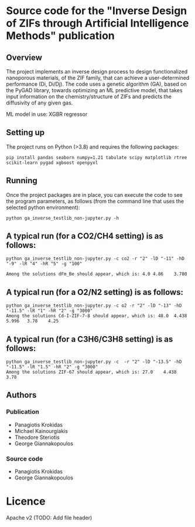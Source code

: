 # Source code for the "Inverse Design of ZIFs through Artificial Intelligence Methods" publication
## Overview
The project implements an inverse design process to design functionalized nanoporous materials, of the ZIF family,
that can achieve a user-determined performance (Di, Di/Dj). The code uses a genetic algorithm (GA), based on the PyGAD library, towards
optimizing an ML predictive model, that takes input information on the chemistry/structure of ZIFs and predicts the diffusivity of any given gas.

ML model in use: XGBR regressor

## Setting up
The project runs on Python (>3.8) and requires the following packages: 

    pip install pandas seaborn numpy=1.21 tabulate scipy matplotlib rtree scikit-learn pygad xgboost openpyxl

[//]: # (or)

[//]: # (conda install seaborn numpy=1.21 tabulate scipy matplotlib rtree scikit-learn pygad xgboost openpyxl)

## Running
Once the project packages are in place, you can execute the code to see the program parameters, as follows (from the command line that uses the selected python environment):

    python ga_inverse_testlib_non-jupyter.py -h

## A typical run (for a CO2/CH4 setting) is as follows:

    python ga_inverse_testlib_non-jupyter.py -c co2 -r "2" -lD "-11" -hD "-9" -lR "4" -hR "5" -g "100"

    Among the solutions dFm_Be should appear, which is: 4.0	4.86	3.780

## A typical run (for a O2/N2 setting) is as follows:
    
    python ga_inverse_testlib_non-jupyter.py -c o2 -r "2" -lD "-13" -hD "-11.5" -lR "1" -hR "2" -g "3000"
    Among the solutions Cd-I-ZIF-7-8 should appear, which is: 48.0	4.438	5.996	3.78	4.25

## A typical run (for a C3H6/C3H8 setting) is as follows:
    
    python ga_inverse_testlib_non-jupyter.py -c  -r "2" -lD "-13.5" -hD "-11.5" -lR "1.5" -hR "2" -g "3000"
    Among the solutions ZIF-67 should appear, which is: 27.0	4.438	3.78

## Authors
### Publication
- Panagiotis Krokidas
- Michael Kainourgiakis
- Theodore Steriotis
- George Giannakopoulos
### Source code
- Panagiotis Krokidas
- George Giannakopoulos

# Licence
Apache v2 (TODO: Add file header)